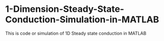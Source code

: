 # 1-Dimension-Steady-State-Conduction-Simulation-in-MATLAB
This is code or simulation of 1D Steady state conduction in MATLAB
